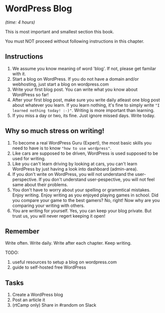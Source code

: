 # WordPress Blog

_\(time: 4 hours\)_

This is most important and smallest section this book.

You must NOT proceed without following instructions in this chapter.

## Instructions

1. We assume you know meaning of word 'blog'. If not, please get familar with it.
2. Start a blog on WordPress. If you do not have a domain and/or webhosting, just start a blog on wordpress.com
3. Write your first blog post. You can write what you know about WordPress so far!
4. After your first blog post, make sure you write daily atleast one blog post about whatever you learn. If you learn nothing, it's fine to simply write `"I learned nothing today! :-)"`. Writing is more important than learning.
5. If you miss a day or two, its fine. Just ignore missed days. Write today.

## Why so much stress on writing!

1. To become a real WordPress Guru \(Expert\), the most basic skills you need to have is to know `"how to use wordpress"`.
2. Like cars are supposed to be driven, WordPress is used supposed to be used for writing.
3. Like you can't learn driving by looking at cars, you can't learn WordPress by just having a look into dashboard \(admin-area\).
4. If you don't write on WordPress, you will not understand the user-perspective. If you don't understand user-pespective, you will not feel same about their problems.
5. You don't have to worry about your spelling or grammtical mistakes. Enjoy writing. Enjoy writing as you enjoyed playing games in school. Did you compare your game to the best gamers? No, right! Now why are you comparing your writing with others.
6. You are writing for yourself. Yes, you can keep your blog private. But trust us, you will never regert keeping it open!

## Remember

Write often. Write daily. Write after each chapter. Keep writing.

TODO:  
1. useful resources to setup a blog on wordpress.com  
2. guide to self-hosted free WordPress

## Tasks

1. Create a WordPress blog
2. Post an article it
3. \(rtCamp only\) Share in \#random on Slack



